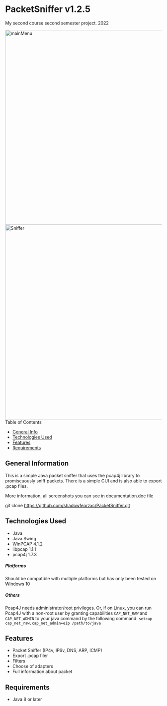 # PacketSniffer v1.2.5
My second course second semester project. 2022

<img width="624" alt="mainMenu" src="https://user-images.githubusercontent.com/108304867/196364775-06270a79-1442-404c-ac0f-737467ea5055.png">
<img width="624" alt="Sniffer" src="https://user-images.githubusercontent.com/108304867/196364906-2e1c78a9-7338-47bb-bbbd-1b38dd0ec25d.png"

## Table of Contents
* [General Info](#general-information)
* [Technologies Used](#technologies-used)
* [Features](#features)
* [Requirements](#requirements)

## General Information

This is a simple Java packet sniffer that uses the pcap4j library to promiscuously sniff packets. There is a simple GUI and is also able to export .pcap files.

More information, all screenshots you can see in documentation.doc file

git clone https://github.com/shadowfearzxc/PacketSniffer.git

## Technologies Used
* Java
* Java Swing
* WinPCAP 4.1.2
* libpcap 1.1.1
* pcap4j 1.7.3
     
##### Platforms ######
Should be compatible with multiple platforms but has only been tested on Windows 10
     

##### Others #####
Pcap4J needs administrator/root privileges.
Or, if on Linux, you can run Pcap4J with a non-root user by granting capabilities `CAP_NET_RAW` and `CAP_NET_ADMIN`
to your java command by the following command: `setcap cap_net_raw,cap_net_admin=eip /path/to/java`

## Features
* Packet Sniffer (IP4v, IP6v, DNS, ARP, ICMP)
* Export .pcap filer
* Filters 
* Choose of adapters
* Full information about packet

## Requirements
* Java 8 or later
